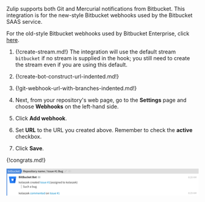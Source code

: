Zulip supports both Git and Mercurial notifications from
Bitbucket. This integration is for the new-style Bitbucket
webhooks used by the Bitbucket SAAS service.

For the old-style Bitbucket webhooks used by Bitbucket Enterprise,
click [here](./bitbucket).

1. {!create-stream.md!}
   The integration will use the default stream `bitbucket` if
   no stream is supplied in the hook; you still need to create
   the stream even if you are using this default.

2. {!create-bot-construct-url-indented.md!}

3. {!git-webhook-url-with-branches-indented.md!}

4. Next, from your repository's web page, go to the **Settings**
   page and choose **Webhooks** on the left-hand side.

5. Click **Add webhook**.

6. Set **URL** to the URL you created above. Remember to check the
   **active** checkbox.

7. Click **Save**.

{!congrats.md!}

![](/static/images/integrations/bitbucket/003.png)
